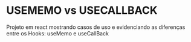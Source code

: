 # USEMEMO vs USECALLBACK

Projeto em react mostrando casos de uso e evidenciando as diferenças entre os Hooks: useMemo e useCallBack
